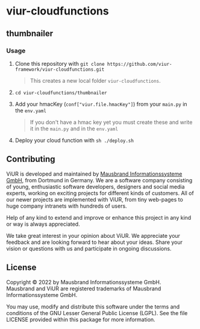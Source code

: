 # viur-cloudfunctions

## thumbnailer

### Usage
1.  Clone this repository with `git clone https://github.com/viur-framework/viur-cloudfunctions.git`
    > This creates a new local folder `viur-cloudfunctions`.
    
2. `cd viur-cloudfunctions/thumbnailer`

3. Add your hmacKey (`conf["viur.file.hmacKey"]`)  from your `main.py` in the `env.yaml`
    >If you don't have a hmac key yet you must create these  and write it in the `main.py` and in the `env.yaml`
    
4. Deploy your cloud function with `sh ./deploy.sh`


## Contributing

ViUR is developed and maintained by [Mausbrand Informationssysteme GmbH](https://www.mausbrand.de/en), from Dortmund in Germany. We are a software company consisting of young, enthusiastic software developers, designers and social media experts, working on exciting projects for different kinds of customers. All of our newer projects are implemented with ViUR, from tiny web-pages to huge company intranets with hundreds of users.

Help of any kind to extend and improve or enhance this project in any kind or way is always appreciated.

We take great interest in your opinion about ViUR. We appreciate your feedback and are looking forward to hear about your ideas. Share your vision or questions with us and participate in ongoing discussions.

## License

Copyright © 2022 by Mausbrand Informationssysteme GmbH.<br>
Mausbrand and ViUR are registered trademarks of Mausbrand Informationssysteme GmbH.

You may use, modify and distribute this software under the terms and conditions of the GNU Lesser General Public License (LGPL). See the file LICENSE provided within this package for more information.
